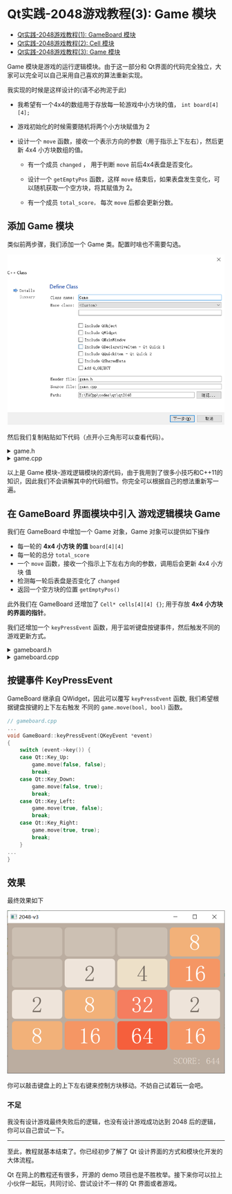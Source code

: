 # Qt实践-2048游戏教程(3): Game 模块


* [Qt实践-2048游戏教程(1): GameBoard 模块](https://gitee.com/OneForward/TACpp/blob/gitee/tutorials/qt-2048-v1.md)
* [Qt实践-2048游戏教程(2): Cell 模块](https://gitee.com/OneForward/TACpp/blob/gitee/tutorials/qt-2048-v2.md)
* [Qt实践-2048游戏教程(3): Game 模块](https://gitee.com/OneForward/TACpp/blob/gitee/tutorials/qt-2048-v3.md)

Game 模块是游戏的运行逻辑模块。由于这一部分和 Qt界面的代码完全独立，大家可以完全可以自己采用自己喜欢的算法重新实现。

我实现的时候是这样设计的(请不必拘泥于此)

* 我希望有一个4x4的数组用于存放每一轮游戏中小方块的值， `int board[4][4];`

* 游戏初始化的时候需要随机将两个小方块赋值为 2 

* 设计一个 `move` 函数，接收一个表示方向的参数（用于指示上下左右），然后更新 4x4 小方块数组的值。

  * 有一个成员 `changed` ， 用于判断 `move` 前后4x4表盘是否变化。

  * 设计一个 `getEmptyPos` 函数，这样 `move` 结束后，如果表盘发生变化，可以随机获取一个空方块，将其赋值为 2。

  * 有一个成员 `total_score，` 每次 `move` 后都会更新分数。

## 添加 Game 模块
类似前两步骤，我们添加一个 Game 类。配置时啥也不需要勾选。

<img src="imgs/qt2048-v3-Game-配置.png" style="zoom:70%;" />

然后我们复制粘贴如下代码（点开小三角形可以查看代码）。

<details>
  <summary>game.h</summary>

```cpp
#ifndef GAME_H
#define GAME_H

#include <array>

const int NCells = 4;

using Pos = std::array<int, 2>;

class Game
{
public:

    int board[NCells][NCells];

    int total_score = 0;
    bool changed;

    Game();

    void move(bool horizonal, bool reverse);

    void resetGame();

    Pos getEmptyPos();

    bool isfull();
    bool wonGame();
};

#endif // GAME_H
```
</details>

<details>
  <summary>game.cpp</summary>

```cpp
#include <algorithm>
#include <cstring>
#include <vector>
#include "game.h"

Game::Game()
{
    resetGame();
}

void Game::resetGame()
{
    memset(board, 0, sizeof board);

    board[rand()%NCells][rand()%NCells] = 2;

    auto pos = getEmptyPos();
    board[pos[0]][pos[1]] = 2;

    total_score = 0; changed = true;
}

Pos Game::getEmptyPos()
{
    int i,j;
    do {
        i = rand() % NCells;
        j = rand() % NCells;
    } while (board[i][j]);
    return {i, j};
}

bool Game::isfull()
{
    return std::all_of(*board, *board + NCells * NCells, [](int x) { return x != 0; } );
}

void Game::move(bool horizonal, bool reverse)
{
    static int board_prev[NCells][NCells];
    memcpy(board_prev, board, sizeof board); //backup

    using Vec = std::vector<int> ;
    auto squeezeVec = [&] (Vec v, bool reverse) -> Vec {
        if (reverse) v = Vec(v.rbegin(), v.rend());
        Vec ans; size_t first = 0;
        while (first+1 < v.size()) {
            if (v[first] == v[first+1]) {
                total_score += v[first] * 2;
                ans.push_back(v[first] * 2), first += 2;
            }
            else ans.push_back(v[first]), first++;
        }
        if (first+1 == v.size()) ans.push_back(v[first]);
        while (ans.size() < NCells) ans.push_back(0);
        return reverse ? Vec(ans.rbegin(), ans.rend()) : ans;
    };

    auto getVal = [&] (size_t i, size_t j) -> int& {
        return horizonal ? board[i][j] : board[j][i];
    };

    for (size_t i=0; i < NCells; ++i) {
        Vec v;
        for (size_t j=0; j < NCells; ++j) {
            if (getVal(i, j)) v.push_back(getVal(i, j));
        }
        auto ans = squeezeVec(v, reverse);
        for (size_t j=0; j < NCells; ++j) {
            getVal(i, j) = ans[j];
        }
    }
    changed = !std::equal(*board, *board + NCells * NCells, *board_prev );
}
```

</details>


以上是 Game 模块-游戏逻辑模块的源代码，由于我用到了很多小技巧和C++11的知识，因此我们不会讲解其中的代码细节。你完全可以根据自己的想法重新写一遍。

## 在 GameBoard 界面模块中引入 游戏逻辑模块 Game

我们在 GameBoard 中增加一个 Game 对象，Game 对象可以提供如下操作

- 每一轮的 **4x4 小方块 的值** `board[4][4]`
- 每一轮的总分 `total_score`
- 一个 `move` 函数，接收一个指示上下左右方向的参数，调用后会更新 4x4 小方块 值
- 检测每一轮后表盘是否变化了 `changed` 
- 返回一个空方块的位置 `getEmptyPos()`

此外我们在 GameBoard 还增加了 `Cell* cells[4][4] {}`; 用于存放 **4x4 小方块的界面的指针**。

我们还增加一个 `keyPressEvent` 函数，用于监听键盘按键事件，然后触发不同的游戏更新方式。


<details>
  <summary>gameboard.h </summary>

```cpp
#ifndef GAMEBOARD_H
#define GAMEBOARD_H

#include <QLabel>
#include <QVBoxLayout>
#include <QGridLayout>
#include <QKeyEvent>
#include "game.h"
#include "cell.h"
class GameBoard : public QWidget
{
    Q_OBJECT
public:
    explicit GameBoard(QWidget *parent = 0);

private:
    // main game logic
    Game game;

    Cell* cells[NCells][NCells] {};

    // main layout
    QVBoxLayout *mainLayout;

    // grid layout of board
    QGridLayout *boardLayout;

    // score widget
    QLabel *score;

    void drawBoard();
protected:
    void keyPressEvent(QKeyEvent *event);
};

#endif // GAMEBOARD_H
```

</details>


<details>
  <summary>gameboard.cpp</summary>

```cpp
#include <algorithm>
#include <cstring>
#include <vector>
#include "game.h"

Game::Game()
{
    resetGame();
}

void Game::resetGame()
{
    memset(board, 0, sizeof board);

    board[rand()%NCells][rand()%NCells] = 2;

    auto pos = getEmptyPos();
    board[pos[0]][pos[1]] = 2;

    total_score = 0; changed = true;
}

Pos Game::getEmptyPos()
{
    int i,j;
    do {
        i = rand() % NCells;
        j = rand() % NCells;
    } while (board[i][j]);
    return {i, j};
}


bool Game::isfull()
{
    return std::all_of(*board, *board + NCells * NCells, [](int x) { return x != 0; } );
}


void Game::move(bool horizonal, bool reverse)
{
    static int board_prev[NCells][NCells];
    memcpy(board_prev, board, sizeof board); //backup

    using Vec = std::vector<int> ;
    auto squeezeVec = [&] (Vec v, bool reverse) -> Vec {
        if (reverse) v = Vec(v.rbegin(), v.rend());
        Vec ans; size_t first = 0;
        while (first+1 < v.size()) {
            if (v[first] == v[first+1]) {
                total_score += v[first] * 2;
                ans.push_back(v[first] * 2), first += 2;
            }
            else ans.push_back(v[first]), first++;
        }
        if (first+1 == v.size()) ans.push_back(v[first]);
        while (ans.size() < NCells) ans.push_back(0);
        return reverse ? Vec(ans.rbegin(), ans.rend()) : ans;
    };

    auto getVal = [&] (size_t i, size_t j) -> int& {
        return horizonal ? board[i][j] : board[j][i];
    };

    for (size_t i=0; i < NCells; ++i) {
        Vec v;
        for (size_t j=0; j < NCells; ++j) {
            if (getVal(i, j)) v.push_back(getVal(i, j));
        }
        auto ans = squeezeVec(v, reverse);
        for (size_t j=0; j < NCells; ++j) {
            getVal(i, j) = ans[j];
        }
    }
    changed = !std::equal(*board, *board + NCells * NCells, *board_prev );
}
```
</details>

## 按键事件 KeyPressEvent 

GameBoard 继承自 QWidget，因此可以覆写 `keyPressEvent` 函数, 我们希望根据键盘按键的上下左右触发 不同的 `game.move(bool, bool)` 函数。

```cpp
// gameboard.cpp 
...
void GameBoard::keyPressEvent(QKeyEvent *event)
{
    switch (event->key()) {
    case Qt::Key_Up:
        game.move(false, false);
        break;
    case Qt::Key_Down:
        game.move(false, true);
        break;
    case Qt::Key_Left:
        game.move(true, false);
        break;
    case Qt::Key_Right:
        game.move(true, true);
        break;
    }
...
}
```

## 效果 

最终效果如下

![](imgs/qt-2048-最终效果.png)

你可以敲击键盘上的上下左右键来控制方块移动。不妨自己试着玩一会吧。

### 不足

我没有设计游戏最终失败后的逻辑，也没有设计游戏成功达到 2048 后的逻辑，你可以自己尝试一下。

---

至此，教程就基本结束了。你已经初步了解了 Qt 设计界面的方式和模块化开发的大体流程。

Qt 在网上的教程还有很多，开源的 demo 项目也是不胜枚举。接下来你可以拉上小伙伴一起玩，共同讨论、尝试设计不一样的 Qt 界面或者游戏。
